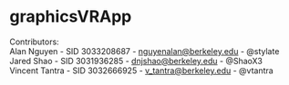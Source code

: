 # graphicsVRApp
Contributors: <br>
Alan Nguyen - SID 3033208687 - nguyenalan@berkeley.edu - @stylate <br>
Jared Shao - SID 3031936285 - dnjshao@berkeley.edu - @ShaoX3 <br>
Vincent Tantra - SID 3032666925 - v_tantra@berkeley.edu - @vtantra
